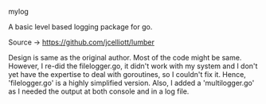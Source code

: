 mylog

A basic level based logging package for go.

Source -> https://github.com/jcelliott/lumber

Design is same as the original author. Most of the code might be same. However, I re-did the filelogger.go, it didn't work with my system and I don't yet have the expertise to deal with goroutines, so I couldn't fix it. 
Hence, 'filelogger.go' is a highly simplified version. 
Also, I added a 'multilogger.go' as I needed the output at both console and in a log file.


